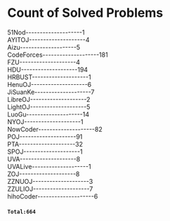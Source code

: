 # Count of Solved Problems  
51Nod--------------------1  
AYITOJ--------------------4  
Aizu--------------------5  
CodeForces--------------------181  
FZU--------------------4  
HDU--------------------194  
HRBUST--------------------1  
HenuOJ--------------------6  
JiSuanKe--------------------7  
LibreOJ--------------------2  
LightOJ--------------------5  
LuoGu--------------------14  
NYOJ--------------------1  
NowCoder--------------------82  
POJ--------------------91  
PTA--------------------32  
SPOJ--------------------1  
UVA--------------------8  
UVALive--------------------1  
ZOJ--------------------8  
ZZNUOJ--------------------3  
ZZULIOJ--------------------7  
hihoCoder--------------------6  
#### `Total:664`
